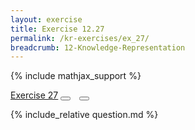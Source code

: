 ```yaml
---
layout: exercise
title: Exercise 12.27
permalink: /kr-exercises/ex_27/
breadcrumb: 12-Knowledge-Representation
---
```


{% include mathjax_support %}

<div class="card">
<div class="card-header p-2">
<a href='#' class="p-2">Exercise 27</a>
<button type="button" class="btn btn-dark float-right" title="Solve this Exercise" onclick="solve('ex12.27');" href="#"><i id="ex12.27" class="fas fa-pen" style="color:white"></i></button>
<a class="edit_question" href="#"><button type="button" class="btn btn-dark float-right" title="Edit this Question"  style="margin-left:10px; margin-right:10px;" onclick="edit('ex12.27');" href="#"><i id="ex12.27" class="far fa-edit" style="color:white"></i></button></a>
</div>
<div class="card-body">
<p class="card-text">{% include_relative question.md %}</p>
</div>
</div>
<br>
